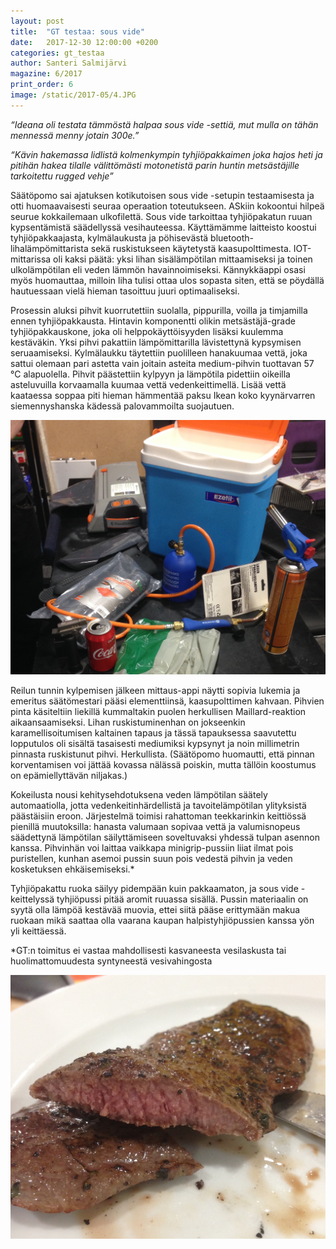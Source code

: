 ```yaml
---
layout: post
title:  "GT testaa: sous vide"
date:   2017-12-30 12:00:00 +0200
categories: gt_testaa
author: Santeri Salmijärvi
magazine: 6/2017
print_order: 6
image: /static/2017-05/4.JPG
---
```


*“Ideana oli testata tämmöstä halpaa sous vide -settiä, mut mulla on tähän mennessä menny jotain 300e.”*

*“Kävin hakemassa lidlistä kolmenkympin tyhjiöpakkaimen joka hajos heti ja pitihän hakea tilalle välittömästi motonetistä parin huntin metsästäjille tarkoitettu rugged vehje”*

Säätöpomo sai ajatuksen kotikutoisen sous vide -setupin testaamisesta ja otti huomaavaisesti seuraa operaation toteutukseen. ASkiin kokoontui hilpeä seurue kokkailemaan ulkofilettä. Sous vide tarkoittaa tyhjiöpakatun ruuan kypsentämistä säädellyssä vesihauteessa. Käyttämämme laitteisto koostui tyhjiöpakkaajasta, kylmälaukusta ja pöhisevästä bluetooth-lihalämpömittarista sekä ruskistukseen käytetystä kaasupolttimesta. IOT-mittarissa oli kaksi päätä: yksi lihan sisälämpötilan mittaamiseksi ja toinen ulkolämpötilan eli veden lämmön havainnoimiseksi. Kännykkäappi osasi myös huomauttaa, milloin liha tulisi ottaa ulos sopasta siten, että se pöydällä hautuessaan vielä hieman tasoittuu juuri optimaaliseksi.

Prosessin aluksi pihvit kuorrutettiin suolalla, pippurilla, voilla ja timjamilla ennen tyhjiöpakkausta. Hintavin komponentti olikin metsästäjä-grade tyhjiöpakkauskone, joka oli helppokäyttöisyyden lisäksi kuulemma kestäväkin. Yksi pihvi pakattiin lämpömittarilla lävistettynä kypsymisen seruaamiseksi. Kylmälaukku täytettiin puolilleen hanakuumaa vettä, joka sattui olemaan pari astetta vain joitain asteita medium-pihvin tuottavan 57 °C alapuolella. Pihvit päästettiin kylpyyn ja lämpötila pidettiin oikeilla asteluvuilla korvaamalla kuumaa vettä vedenkeittimellä. Lisää vettä kaataessa soppaa piti hieman hämmentää paksu Ikean koko kyynärvarren siemennyshanska kädessä palovammoilta suojautuen.

![](/static/2017-05/1.JPG)

Reilun tunnin kylpemisen jälkeen mittaus-appi näytti sopivia lukemia ja emeritus säätömestari pääsi elementtiinsä, kaasupolttimen kahvaan. Pihvien pinta käsiteltiin liekillä kummaltakin puolen herkullisen Maillard-reaktion aikaansaamiseksi. Lihan ruskistuminenhan on jokseenkin karamellisoitumisen kaltainen tapaus ja tässä tapauksessa saavutettu lopputulos oli sisältä tasaisesti mediumiksi kypsynyt ja noin millimetrin pinnasta ruskistunut pihvi. Herkullista. (Säätöpomo huomautti, että pinnan korventamisen voi jättää kovassa nälässä poiskin, mutta tällöin koostumus on epämiellyttävän niljakas.)

Kokeilusta nousi kehitysehdotuksena veden lämpötilan säätely automaatiolla, jotta vedenkeitinhärdellistä ja tavoitelämpötilan ylityksistä päästäisiin eroon. Järjestelmä toimisi rahattoman teekkarinkin keittiössä pienillä muutoksilla: hanasta valumaan sopivaa vettä ja valumisnopeus säädettynä lämpötilan säilyttämiseen soveltuvaksi yhdessä tulpan asennon kanssa. Pihvinhän voi laittaa vaikkapa minigrip-pussiin liiat ilmat pois puristellen, kunhan asemoi pussin suun pois vedestä pihvin ja veden kosketuksen ehkäisemiseksi.*

Tyhjiöpakattu ruoka säilyy pidempään kuin pakkaamaton, ja sous vide -keittelyssä tyhjiöpussi pitää aromit ruuassa sisällä. Pussin materiaalin on syytä olla lämpöä kestävää muovia, ettei siitä pääse erittymään makua ruokaan mikä saattaa olla vaarana kaupan halpistyhjiöpussien kanssa yön yli keittäessä.

*GT:n toimitus ei vastaa mahdollisesti kasvaneesta vesilaskusta tai huolimattomuudesta syntyneestä vesivahingosta

![](/static/2017-05/5.JPG)